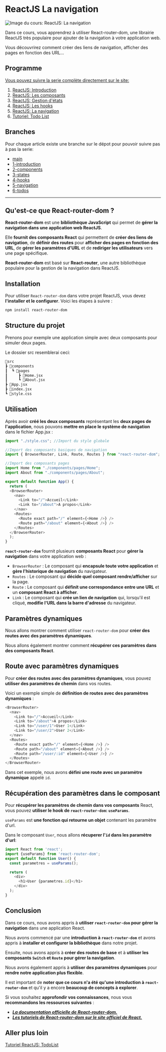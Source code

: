# ReactJS La navigation

![Image du cours: ReactJS: La navigation](https://djemai-samy.com/blog/2.programmation/1.web/react/react-initiation/react-navigation/react-navigation.png)

Dans ce cours, vous apprendrez à utiliser React-router-dom, une librairie ReactJS très populaire pour ajouter de la navigation à votre application web.

Vous découvrirez comment créer des liens de navigation, afficher des pages en fonction des URL...

## Programme

[Vous pouvez suivre la serie complète directement sur le site:](https://djemai-samy.com/posts/0.react-initiation)

1. [ReactJS: Introduction](https://djemai-samy.com/posts/1.react-introduction.article)
2. [ReactJS: Les composants](https://djemai-samy.com/posts/2.react-components.article)
3. [ReactJS: Gestion d'états](https://djemai-samy.com/posts/3.react-states.article)
4. [ReactJS: Les hooks](https://djemai-samy.com/posts/4.react-hooks.article)
5. [ReactJS: La navigation](https://djemai-samy.com/posts/5.react-navigation.article)
6. [Tutoriel: Todo List](https://djemai-samy.com/posts/6.react-todos.article)

## Branches

Pour chaque article existe une branche sur le dépot pour pouvoir suivre pas à pas la serie:

- [main](https://github.com/Djemai-Samy/react-initiation)
- [1-introduction](https://github.com/Djemai-Samy/react-initiation/tree/1-introduction)
- [2-components](https://github.com/Djemai-Samy/react-initiation/tree/2-components)
- [3-states](https://github.com/Djemai-Samy/react-initiation/tree/3-states)
- [4-hooks](https://github.com/Djemai-Samy/react-initiation/tree/4-hooks)
- [5-navigation](https://github.com/Djemai-Samy/react-initiation/tree/5-navigation)
- [6-todos](https://github.com/Djemai-Samy/react-initiation/tree/6-todos)

---

## Qu'est-ce que React-router-dom ?

**React-router-dom** est une **bibliothèque JavaScript** qui permet de **gérer la navigation dans une application web ReactJS**.

Elle **fournit des composants React** qui permettent de **créer des liens de navigation**, de **définir des routes** pour **afficher des pages en fonction des URL**, de **gérer les paramètres d'URL** et de **rediriger les utilisateurs** vers une page spécifique.

**React-router-dom** est basé sur **React-router**, une autre bibliothèque populaire pour la gestion de la navigation dans ReactJS.

## Installation

Pour utiliser `React-router-dom` dans votre projet ReactJS, vous devez **l'installer et le configurer**. Voici les étapes à suivre :

```Bash
npm install react-router-dom
```

## Structure du projet

Prenons pour exemple une application simple avec deux composants pour simuler deux pages.

Le dossier src resemblerai ceci:

```bash
📂src
┣ 📂components
┃  ┗ 📂pages
┃     ┣ 📜Home.jsx
┃     ┗ 📜About.jsx
┣ 📜App.jsx
┣ 📜index.jsx
┗ 📜style.css
```

## Utilisation

Après avoir **créé les deux composants** représentant les **deux pages de l'application**, nous pouvons **mettre en place le système de navigation** dans le fichier App.jsx :

```JavaScript
import "./style.css"; //Import du style globale

//Import des composants basiques de navigation
import { BrowserRouter, Link, Route, Routes } from "react-router-dom";

//Import des composants pages
import Home from "./components/pages/Home";
import About from "./components/pages/About";

export default function App() {
  return (
  <BrowserRouter>
    <nav>
      <Link to="/">Accueil</Link>
      <Link to="/about">A propos</Link>
    </nav>
    <Routes>
      <Route exact path="/" element={<Home />} />
      <Route path="/about" element={<About />} />
    </Routes>
  </BrowserRouter>
  );
}
```

**`react-router-dom`** fournit plusieurs **composants React** pour **gérer la navigation** dans votre application web :

- `BrowserRouter` : Le composant qui **encapsule toute votre application** et **gère l'historique de navigation** du navigateur.
- `Routes` : Le composant qui **décide quel composant rendre/afficher** sur la page.
- `Route` : Le composant qui **définit une correspondance entre une URL** et un **composant React à afficher**.
- `Link` : Le composant qui **crée un lien de navigation** qui, lorsqu'il est cliqué, **modifie l'URL dans la barre d'adresse** du navigateur.

## Paramètres dynamiques

Nous allons montrer comment utiliser `react-router-dom` pour **créer des routes avec des paramètres dynamiques**.

Nous allons également montrer comment **récupérer ces paramètres dans des composants React**.

## Route avec paramètres dynamiques

Pour **créer des routes avec des paramètres dynamiques**, vous pouvez **utiliser des paramètres de chemin** dans vos routes.

Voici un exemple simple de **définition de routes avec des paramètres dynamiques** :

```JavaScript
<BrowserRouter>
  <nav>
    <Link to="/">Accueil</Link>
    <Link to="/about">A propos</Link>
    <Link to="/user/1">User 1</Link>
    <Link to="/user/2">User 2</Link>
  </nav>
  <Routes>
    <Route exact path="/" element={<Home />} />
    <Route path="/about" element={<About />} />
    <Route path="/user/:id" element={<User />} />
  </Routes>
</BrowserRouter>
```

Dans cet exemple, nous avons **défini une route avec un paramètre dynamique** appelé `id`.

## Récupération des paramètres dans le composant

Pour **récupérer les paramètres de chemin dans vos composants** React, vous pouvez **utiliser le hook de `react-router-dom`: `useParams`**.

`useParams` est **une fonction qui retourne un objet** contenant les paramètre d'url.

Dans le composant `User`, nous allons **récuperer l'`id` dans les paramètre d'url**:

```JavaScript
import React from 'react';
import {useParams} from 'react-router-dom';
export default function User() {
  const parametres = useParams();

  return (
    <div>
      <h1>User {parametres.id}</h1>
    </div>
  );
}

```

## Conclusion

Dans ce cours, nous avons appris à **utiliser `react-router-dom` pour gérer la navigation** dans une application React.

Nous avons commencé par une **introduction à `react-router-dom`** et avons appris à **installer et configurer la bibliothèque** dans notre projet.

Ensuite, nous avons appris à **créer des routes de base** et à **utiliser les composants `Switch` et `Route` pour gérer la navigation**.

Nous avons également appris à **utiliser des paramètres dynamiques** pour **rendre notre application plus flexible**.

Il est important de **noter que ce cours n'a été qu'une introduction à `react-router-dom`** et qu'il y a encore **beaucoup de concepts à explorer**.

Si vous souhaitez **approfondir vos connaissances**, nous vous **recommandons les ressources suivantes** :

- [***La documentation officielle de React-router-dom.***](https://reactrouter.com/web/guides/quick-start)
- [***Les tutoriels de React-router-dom sur le site officiel de React.***](https://fr.reactjs.org/docs/code-splitting.html)

## Aller plus loin

[Tutoriel ReactJS: TodoList](https://djemai-samy.com/posts/6.react-todos.article)
